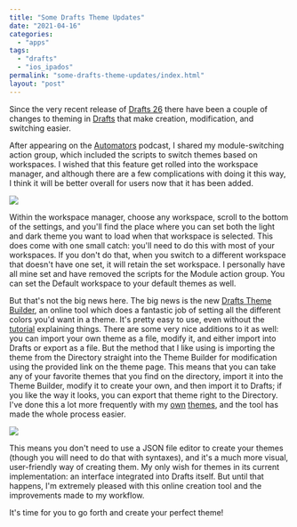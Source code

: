 ```yaml
---
title: "Some Drafts Theme Updates"
date: "2021-04-16"
categories: 
  - "apps"
tags: 
  - "drafts"
  - "ios_ipados"
permalink: "some-drafts-theme-updates/index.html"
layout: "post"
---
```


Since the very recent release of [Drafts 26](https://www.nahumck.me/drafts-26-the-customization-update/) there have been a couple of changes to theming in [Drafts](https://apps.apple.com/us/app/drafts/id1236254471?at=1001l4VZ) that make creation, modification, and switching easier.

After appearing on the [Automators](https://www.nahumck.me/appearance-automators-episode-73/) podcast, I shared my module-switching action group, which included the scripts to switch themes based on workspaces. I wished that this feature get rolled into the workspace manager, and although there are a few complications with doing it this way, I think it will be better overall for users now that it has been added.

[![](/images/Workspace-Theme-Switching-1024x679.png)](https://www.nahumck.me/wp-content/uploads/2021/04/Workspace-Theme-Switching.png)

Within the workspace manager, choose any workspace, scroll to the bottom of the settings, and you'll find the place where you can set both the light and dark theme you want to load when that workspace is selected. This does come with one small catch: you'll need to do this with most of your workspaces. If you don't do that, when you switch to a different workspace that doesn't have one set, it will retain the set workspace. I personally have all mine set and have removed the scripts for the Module action group. You can set the Default workspace to your default themes as well.

But that's not the big news here. The big news is the new [Drafts Theme Builder](https://tools.getdrafts.com/themes/theme-builder), an online tool which does a fantastic job of setting all the different colors you'd want in a theme. It's pretty easy to use, even without the [tutorial](https://youtube.com/watch?v=WnuyF7Rb9IQ&feature=share) explaining things. There are some very nice additions to it as well: you can import your own theme as a file, modify it, and either import into Drafts or export as a file. But the method that I like using is importing the theme from the Directory straight into the Theme Builder for modification using the provided link on the theme page. This means that you can take any of your favorite themes that you find on the directory, import it into the Theme Builder, modify it to create your own, and then import it to Drafts; if you like the way it looks, you can export that theme right to the Directory. I've done this a lot more frequently with my [own](https://actions.getdrafts.com/t/1is) [themes](https://actions.getdrafts.com/t/1hn), and the tool has made the whole process easier.

[![](/images/Drafts-Theme-Builder-1024x747.png)](https://www.nahumck.me/wp-content/uploads/2021/04/Drafts-Theme-Builder.png)

This means you don't need to use a JSON file editor to create your themes (though you will need to do that with syntaxes), and it's a much more visual, user-friendly way of creating them. My only wish for themes in its current implementation: an interface integrated into Drafts itself. But until that happens, I'm extremely pleased with this online creation tool and the improvements made to my workflow.

It's time for you to go forth and create your perfect theme!
